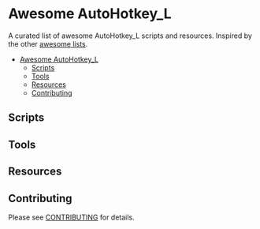 # Awesome AutoHotkey_L
A curated list of awesome AutoHotkey_L scripts and resources. Inspired by the other [awesome lists](https://github.com/bayandin/awesome-awesomeness).

- [Awesome AutoHotkey_L](#awesome-rust)
  - [Scripts](#scripts)
  - [Tools](#tools)
  - [Resources](#resources)
  - [Contributing](#contributing)




## Scripts

## Tools

## Resources

## Contributing
Please see [CONTRIBUTING](master/CONTRIBUTING.md) for details.
